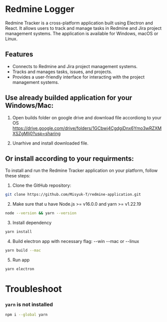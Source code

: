 # Redmine Logger

Redmine Tracker is a cross-platform application built using Electron and React. It allows users to track
and manage tasks in Redmine and Jira project management systems.
The application is available for Windows, macOS or Linux.

## Features

- Connects to Redmine and Jira project management systems.
- Tracks and manages tasks, issues, and projects.
- Provides a user-friendly interface for interacting with the project management systems.

## Use already builded application for your Windows/Mac:

1. Open builds folder on google drive and download file accordiong to your OS 
https://drive.google.com/drive/folders/1GCbwj4CgdgjDnx6Ymo3wRZXMXSZgMIj0?usp=sharing
 
2. Unarhive and install downloaded file.

##  Or install according to your requirments:

To install and run the Redmine Tracker application on your platform, follow these steps:

1. Clone the GitHub repository:

```bash
git clone https://github.com/Misyuk-T/redmine-application.git
```

2. Make sure that u have Node.js >= v16.0.0 and yarn >= v1.22.19

```bash
node --version && yarn --version
```

3. Install dependency

```bash
yarn install
```

4. Build electron app with necessary flag: --win --mac or --linux

```bash
yarn build --mac
```

5. Run app
```bash
yarn electron
```

# Troubleshoot

### `yarn` is not installed  
```bash
npm i --global yarn
```
